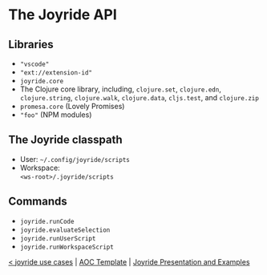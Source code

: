 # The Joyride API

<div class="slide scroll-y">
<div>

## Libraries

* `"vscode"`
* `"ext://extension-id"`
* `joyride.core`
* The Clojure core library, including, `clojure.set`, `clojure.edn`, `clojure.string`, `clojure.walk`, `clojure.data`, `cljs.test`, and `clojure.zip`
* `promesa.core` (Lovely Promises)
* `"foo"` (NPM modules)
</div>
<div>

## The Joyride classpath

* User: `~/.config/joyride/scripts`
* Workspace:<br> `<ws-root>/.joyride/scripts`

## Commands

* `joyride.runCode`
* `joyride.evaluateSelection`
* `joyride.runUserScript`
* `joyride.runWorkspaceScript`
<div>
</div>
</div>
</div>
<div class="footer">

[< joyride use cases](./joyride-use-cases.md) | [AOC Template](https://github.com/PEZ/joyride-aoc) | [Joyride Presentation and Examples](https://github.com/PEZ/london-clojurians-joyride)
</div>
